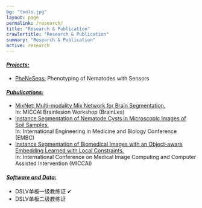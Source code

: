 ```yaml
---
bg: "tools.jpg"
layout: page
permalink: /research/
title: "Research & Publication"
crawlertitle: "Research & Publication"
summary: "Research & Publication"
active: research
---
```


<h4><i><u>Projects:</u></i></h4>
<ul>
  <li><u>PheNeSens:</u> Phenotyping of Nematodes with Sensors</li>
</ul>

<h4><i><u>Pubulications:</u></i></h4>
<ul>
  <li><u>MixNet: Multi-modality Mix Network for Brain Segmentation.</u> <br/> In: MICCAI Brainlesion Workshop (BrainLes)</li>
  <li><u>Instance Segmentation of Nematode Cysts in Microscopic Images of Soil Samples.</u> <br/> In: International Engineering in Medicine and Biology Conference (EMBC)</li>
  <li><u>Instance Segmentation of Biomedical Images with an Object-aware Embedding Learned with Local Constraints.</u> </br> In: International Conference on Medical Image Computing and Computer Assisted Intervention (MICCAI)</li>
</ul>

<h4><i><u>Software and Data:</u></i></h4>
<ul>
  <li>DSLV单板一级教练证 &#10004;</li>
  <li>DSLV单板二级教练证</li>
</ul>